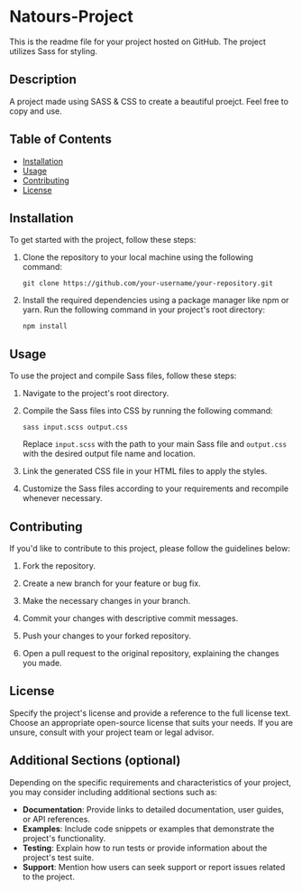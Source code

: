 # Natours-Project

This is the readme file for your project hosted on GitHub. The project utilizes Sass for styling.

## Description

A project made using SASS & CSS to create a beautiful proejct. Feel free to copy and use.

## Table of Contents

- [Installation](#installation)
- [Usage](#usage)
- [Contributing](#contributing)
- [License](#license)

## Installation

To get started with the project, follow these steps:

1. Clone the repository to your local machine using the following command:
   ```
   git clone https://github.com/your-username/your-repository.git
   ```

2. Install the required dependencies using a package manager like npm or yarn. Run the following command in your project's root directory:
   ```
   npm install
   ```

## Usage

To use the project and compile Sass files, follow these steps:

1. Navigate to the project's root directory.

2. Compile the Sass files into CSS by running the following command:
   ```
   sass input.scss output.css
   ```

   Replace `input.scss` with the path to your main Sass file and `output.css` with the desired output file name and location.

3. Link the generated CSS file in your HTML files to apply the styles.

4. Customize the Sass files according to your requirements and recompile whenever necessary.

## Contributing

If you'd like to contribute to this project, please follow the guidelines below:

1. Fork the repository.

2. Create a new branch for your feature or bug fix.

3. Make the necessary changes in your branch.

4. Commit your changes with descriptive commit messages.

5. Push your changes to your forked repository.

6. Open a pull request to the original repository, explaining the changes you made.

## License

Specify the project's license and provide a reference to the full license text. Choose an appropriate open-source license that suits your needs. If you are unsure, consult with your project team or legal advisor.

## Additional Sections (optional)

Depending on the specific requirements and characteristics of your project, you may consider including additional sections such as:

- **Documentation**: Provide links to detailed documentation, user guides, or API references.
- **Examples**: Include code snippets or examples that demonstrate the project's functionality.
- **Testing**: Explain how to run tests or provide information about the project's test suite.
- **Support**: Mention how users can seek support or report issues related to the project.
